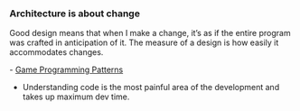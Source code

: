 
### Architecture is about change

Good design means that when I make a change, it’s as if the entire program was crafted in anticipation of it.
The measure of a design is how easily it accommodates changes.

\- [Game Programming Patterns](https://gameprogrammingpatterns.com/)

- Understanding code is the most painful area of the development and takes up maximum dev time.


